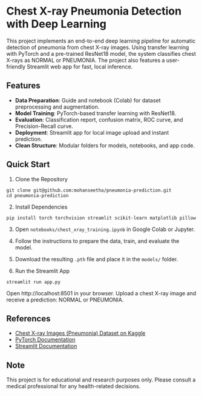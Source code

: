 # Chest X-ray Pneumonia Detection with Deep Learning

This project implements an end-to-end deep learning pipeline for automatic detection of pneumonia from chest X-ray images. Using transfer learning with PyTorch and a pre-trained ResNet18 model, the system classifies chest X-rays as NORMAL or PNEUMONIA. The project also features a user-friendly Streamlit web app for fast, local inference.

## Features

- **Data Preparation**: Guide and notebook (Colab) for dataset preprocessing and augmentation.
- **Model Training**: PyTorch-based transfer learning with ResNet18.
- **Evaluation**: Classification report, confusion matrix, ROC curve, and Precision-Recall curve.
- **Deployment**: Streamlit app for local image upload and instant prediction.
- **Clean Structure**: Modular folders for models, notebooks, and app code.

## Quick Start

1. Clone the Repository

```
git clone git@github.com:mohanseetha/pneumonia-prediction.git
cd pneumonia-prediction
```

2. Install Dependencies

```
pip install torch torchvision streamlit scikit-learn matplotlib pillow
```

3. Open `⁠notebooks/chest_xray_training.ipynb⁠` in Google Colab or Jupyter.

4. Follow the instructions to prepare the data, train, and evaluate the model.

5. Download the resulting `⁠.pth⁠` file and place it in the `⁠models/`⁠ folder.

6. Run the Streamlit App

```
streamlit run app.py
```

Open http://localhost:8501 in your browser. Upload a chest X-ray image and receive a prediction: NORMAL or PNEUMONIA.

## References

- [Chest X-ray Images (Pneumonia) Dataset on Kaggle](https://www.kaggle.com/datasets/paultimothymooney/chest-xray-pneumonia/data)
- [PyTorch Documentation](https://docs.pytorch.org/docs/stable/index.html)
- [Streamlit Documentation](https://docs.streamlit.io/)

## Note

This project is for educational and research purposes only.
Please consult a medical professional for any health-related decisions.
